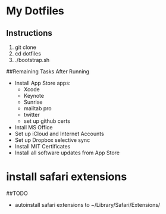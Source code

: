 My Dotfiles
===

## Instructions
1. git clone
2. cd dotfiles
3. ./bootstrap.sh

##Remaining Tasks After Running
* Install App Store apps:
    * Xcode
    * Keynote
    * Sunrise
    * mailtab pro
    * twitter
    * set up github certs
* Intall MS Office
* Set up iCloud and Internet Accounts
* Set up Dropbox selective sync
* Install MIT Certificates
* Install all software updates from App Store
# install safari extensions

##TODO
* autoinstall safari extensions to ~/Library/Safari/Extensions/